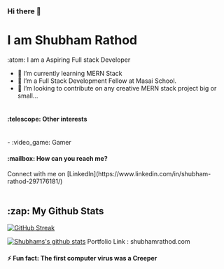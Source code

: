 ### Hi there 👋
<h1>I am Shubham Rathod</h1>

:atom: I am a Aspiring Full stack Developer<br/>
- :seedling: I’m currently learning MERN Stack<br />
- :space_invader: I’m a Full Stack Development Fellow at Masai School.<br />
- 👯 I’m looking to contribute on any creative MERN stack project big or small...<br /><br />

<h4>:telescope: Other interests</h4><br />
- :video_game: Gamer

<h4>:mailbox: How can you reach me?</h4>
Connect with me on [LinkedIn](https://www.linkedin.com/in/shubham-rathod-297176181/)
<br /><br />
<h2>:zap: <b>My Github Stats</b></h2>

[![GitHub Streak](https://github-readme-streak-stats.herokuapp.com/?user=shubham-rathod1)](https://git.io/streak-stats)


[![Shubhams's github stats](https://github-readme-stats.vercel.app/api?username=shubham-rathod1)](https://github.com/shubham-rathod1/github-readme-stats)
Portfolio Link : shubhamrathod.com

<h4>⚡ Fun fact: The first computer virus was a Creeper</h4>

